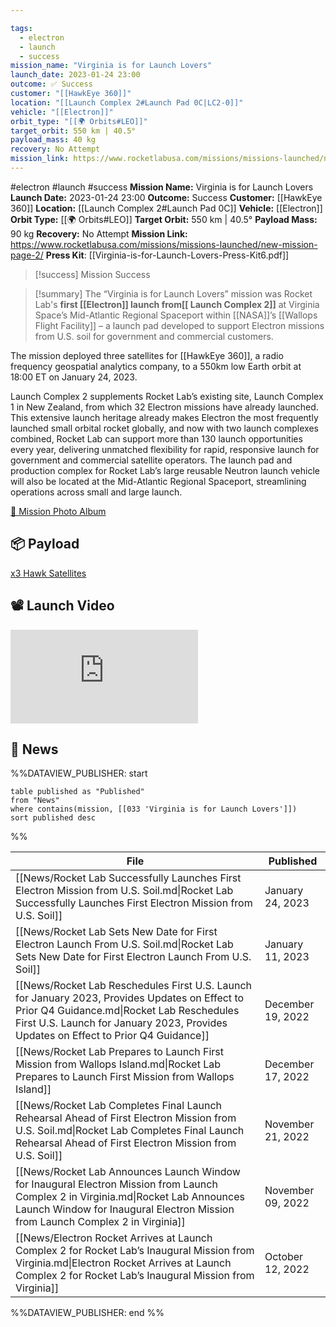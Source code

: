 ```yaml
---

tags:
  - electron
  - launch
  - success
mission_name: "Virginia is for Launch Lovers"
launch_date: 2023-01-24 23:00
outcome: ✅ Success
customer: "[[HawkEye 360]]"
location: "[[Launch Complex 2#Launch Pad 0C|LC2-0]]"
vehicle: "[[Electron]]"
orbit_type: "[[🌍 Orbits#LEO]]"
target_orbit: 550 km | 40.5°
payload_mass: 40 kg
recovery: No Attempt
mission_link: https://www.rocketlabusa.com/missions/missions-launched/new-mission-page-2/
---
```


#electron #launch #success
**Mission Name:** Virginia is for Launch Lovers
**Launch Date:** 2023-01-24 23:00
**Outcome:** Success
**Customer:** [[HawkEye 360]]
**Location:** [[Launch Complex 2#Launch Pad 0C]]
**Vehicle:** [[Electron]]
**Orbit Type:** [[🌍 Orbits#LEO]]
**Target Orbit:** 550 km | 40.5°
**Payload Mass:** 90 kg
**Recovery:** No Attempt
**Mission Link:** https://www.rocketlabusa.com/missions/missions-launched/new-mission-page-2/
**Press Kit**: [[Virginia-is-for-Launch-Lovers-Press-Kit6.pdf]]

>[!success] Mission Success

>[!summary]
The “Virginia is for Launch Lovers” mission was Rocket Lab's **first [[Electron]] launch from[[ Launch Complex 2]]** at Virginia Space’s Mid-Atlantic Regional Spaceport within [[NASA]]’s [[Wallops Flight Facility]] – a launch pad developed to support Electron missions from U.S. soil for government and commercial customers.
>
The mission deployed three satellites for [[HawkEye 360]], a radio frequency geospatial analytics company, to a 550km low Earth orbit at 18:00 ET on January 24, 2023.
>
Launch Complex 2 supplements Rocket Lab’s existing site, Launch Complex 1 in New Zealand, from which 32 Electron missions have already launched. This extensive launch heritage already makes Electron the most frequently launched small orbital rocket globally, and now with two launch complexes combined, Rocket Lab can support more than 130 launch opportunities every year, delivering unmatched flexibility for rapid, responsive launch for government and commercial satellite operators. The launch pad and production complex for Rocket Lab’s large reusable Neutron launch vehicle will also be located at the Mid-Atlantic Regional Spaceport, streamlining operations across small and large launch.
>
[📸 Mission Photo Album](https://www.flickr.com/photos/rocketlab/albums/72177720302855243/)

## 📦 Payload

[x3 Hawk Satellites](https://space.skyrocket.de/doc_sdat/hawk-2a.htm)
## 📽️ Launch Video

<div class="responsive-video">
<iframe src="https://www.youtube.com/embed/y8XAKyLndD8" title="Rocket Lab&#39;s Electron - Virginia is for Launch Lovers Mission" frameborder="0" allow="accelerometer; autoplay; clipboard-write; encrypted-media; gyroscope; picture-in-picture; web-share" referrerpolicy="strict-origin-when-cross-origin" allowfullscreen></iframe>     
</div>

## 📰 News
%%DATAVIEW_PUBLISHER: start
```
table published as "Published"
from "News"
where contains(mission, [[033 'Virginia is for Launch Lovers']])
sort published desc
```
%%

| File                                                                                                                                                                                                                               | Published         |
| ---------------------------------------------------------------------------------------------------------------------------------------------------------------------------------------------------------------------------------- | ----------------- |
| [[News/Rocket Lab Successfully Launches First Electron Mission from U.S. Soil.md\|Rocket Lab Successfully Launches First Electron Mission from U.S. Soil]]                                                                         | January 24, 2023  |
| [[News/Rocket Lab Sets New Date for First Electron Launch From U.S. Soil.md\|Rocket Lab Sets New Date for First Electron Launch From U.S. Soil]]                                                                                   | January 11, 2023  |
| [[News/Rocket Lab Reschedules First U.S. Launch for January 2023, Provides Updates on Effect to Prior Q4 Guidance.md\|Rocket Lab Reschedules First U.S. Launch for January 2023, Provides Updates on Effect to Prior Q4 Guidance]] | December 19, 2022 |
| [[News/Rocket Lab Prepares to Launch First Mission from Wallops Island.md\|Rocket Lab Prepares to Launch First Mission from Wallops Island]]                                                                                       | December 17, 2022 |
| [[News/Rocket Lab Completes Final Launch Rehearsal Ahead of First Electron Mission from U.S. Soil.md\|Rocket Lab Completes Final Launch Rehearsal Ahead of First Electron Mission from U.S. Soil]]                                 | November 21, 2022 |
| [[News/Rocket Lab Announces Launch Window for Inaugural Electron Mission from Launch Complex 2 in Virginia.md\|Rocket Lab Announces Launch Window for Inaugural Electron Mission from Launch Complex 2 in Virginia]]               | November 09, 2022 |
| [[News/Electron Rocket Arrives at Launch Complex 2 for Rocket Lab’s Inaugural Mission from Virginia.md\|Electron Rocket Arrives at Launch Complex 2 for Rocket Lab’s Inaugural Mission from Virginia]]                             | October 12, 2022  |

%%DATAVIEW_PUBLISHER: end %%